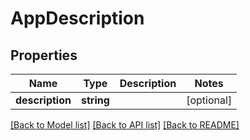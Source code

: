 # AppDescription

## Properties
Name | Type | Description | Notes
------------ | ------------- | ------------- | -------------
**description** | **string** |  | [optional]

[[Back to Model list]](../README.md#documentation-for-models) [[Back to API list]](../README.md#documentation-for-api-endpoints) [[Back to README]](../README.md)
